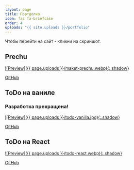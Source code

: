 ```yaml
---
layout: page
title: Портфолио
icon: fas fa-briefcase
order: 4
uploads: "{{ site.uploads }}/portfolio"
---
```


Чтобы перейти на сайт - кликни на скриншот.

## Prechu

[![Preview]({{ page.uploads }}/maket-prechu.webp){:.shadow}](https://seryibaran.github.io/maket-prechu/)

[GitHub](https://github.com/SeryiBaran/maket-prechu/)

## ToDo на ваниле

### Разработка прекращена!

[![Preview]({{ page.uploads }}/todo-vanilla.jpg){:.shadow}](https://seryibaran.github.io/todo-vanilla/)

[GitHub](https://github.com/SeryiBaran/todo-vanilla/)

## ToDo на React

[![Preview]({{ page.uploads }}/todo-react.webp){:.shadow}](https://seryibaran.github.io/todo-react/)

[GitHub](https://github.com/SeryiBaran/todo-react/)
